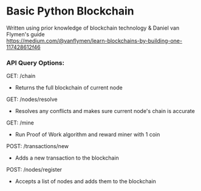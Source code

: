 # Basic Python Blockchain

Written using prior knowledge of blockchain technology & Daniel van Flymen's guide  
https://medium.com/@vanflymen/learn-blockchains-by-building-one-117428612f46

### API Query Options:

GET: /chain  
- Returns the full blockchain of current node  

GET: /nodes/resolve  
- Resolves any conflicts and makes sure current node's chain is accurate  

GET: /mine  
- Run Proof of Work algorithm and reward miner with 1 coin  

POST: /transactions/new  
- Adds a new transaction to the blockchain  

POST: /nodes/register  
- Accepts a list of nodes and adds them to the blockchain  

